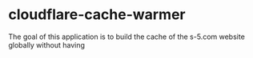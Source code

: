 # cloudflare-cache-warmer

The goal of this application is to build the cache of the s-5.com website globally without having 